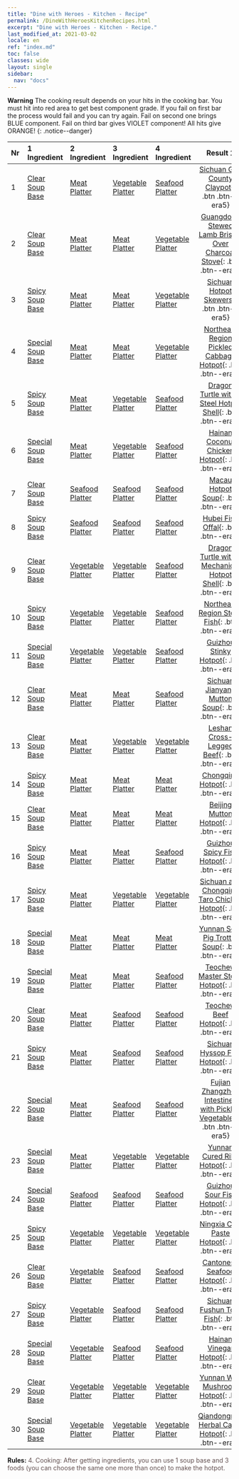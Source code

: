 ```yaml
---
title: "Dine with Heroes - Kitchen - Recipe"
permalink: /DineWithHeroesKitchenRecipes.html
excerpt: "Dine with Heroes - Kitchen - Recipe."
last_modified_at: 2021-03-02
locale: en
ref: "index.md"
toc: false
classes: wide
layout: single
sidebar:
  nav: "docs"
---
```


**Warning** The cooking result depends on your hits in the cooking bar. You must hit into red area to get best component grade. If you fail on first bar the process would fail and you can try again. Fail on second one brings BLUE component. Fail on third bar gives VIOLET component! All hits give ORANGE!
{: .notice--danger}

  | Nr | 1 Ingredient | 2 Ingredient | 3 Ingredient | 4 Ingredient | Result 1 | Result 2 | Result 3 |  
  |:---|:-------------|:-------------|:-------------|:-------------|:--------:|:--------:|:--------:| 
  | 1 | [Clear Soup Base](/Items/con_10/) | [Meat Platter](/Items/con_400/) | [Vegetable Platter](/Items/con_365/) | [Seafood Platter](/Items/con_376/) | [Sichuan Gao County Claypot](/Items/con_1381/){: .btn .btn--era5} | [Sichuan Gao County Claypot](/Items/con_1368/){: .btn .btn--era4} | [Sichuan Gao County Claypot](/Items/con_83/){: .btn .btn--era3} | 
  | 2 | [Clear Soup Base](/Items/con_10/) | [Meat Platter](/Items/con_400/) | [Meat Platter](/Items/con_400/) | [Vegetable Platter](/Items/con_365/) | [Guangdong Stewed Lamb Brisket Over Charcoal Stove](/Items/con_595/){: .btn .btn--era5} | [Guangdong Stewed Lamb Brisket Over Charcoal Stove](/Items/con_638/){: .btn .btn--era4} | [Guangdong Stewed Lamb Brisket Over Charcoal Stove](/Items/con_626/){: .btn .btn--era3} | 
  | 3 | [Spicy Soup Base](/Items/con_145/) | [Meat Platter](/Items/con_400/) | [Meat Platter](/Items/con_400/) | [Vegetable Platter](/Items/con_365/) | [Sichuan Hotpot Skewers](/Items/con_246/){: .btn .btn--era5} | [Sichuan Hotpot Skewers](/Items/con_232/){: .btn .btn--era4} | [Sichuan Hotpot Skewers](/Items/con_214/){: .btn .btn--era3} | 
  | 4 | [Special Soup Base](/Items/con_161/) | [Meat Platter](/Items/con_400/) | [Meat Platter](/Items/con_400/) | [Vegetable Platter](/Items/con_365/) | [Northeast Region Pickled Cabbage Hotpot](/Items/con_1097/){: .btn .btn--era5} | [Northeast Region Pickled Cabbage Hotpot](/Items/con_1234/){: .btn .btn--era4} | [Northeast Region Pickled Cabbage Hotpot](/Items/con_1217/){: .btn .btn--era3} | 
  | 5 | [Spicy Soup Base](/Items/con_145/) | [Meat Platter](/Items/con_400/) | [Vegetable Platter](/Items/con_365/) | [Seafood Platter](/Items/con_376/) | [Dragon Turtle with a Steel Hotpot Shell](/Items/con_958/){: .btn .btn--era5} | [Dragon Turtle with a Steel Hotpot Shell](/Items/con_947/){: .btn .btn--era4} | [Dragon Turtle with a Steel Hotpot Shell](/Items/con_933/){: .btn .btn--era3} | 
  | 6 | [Special Soup Base](/Items/con_161/) | [Meat Platter](/Items/con_400/) | [Vegetable Platter](/Items/con_365/) | [Seafood Platter](/Items/con_376/) | [Hainan Coconut Chicken Hotpot](/Items/con_509/){: .btn .btn--era5} | [Hainan Coconut Chicken Hotpot](/Items/con_496/){: .btn .btn--era4} | [Hainan Coconut Chicken Hotpot](/Items/con_530/){: .btn .btn--era3} | 
  | 7 | [Clear Soup Base](/Items/con_10/) | [Seafood Platter](/Items/con_376/) | [Seafood Platter](/Items/con_376/) | [Seafood Platter](/Items/con_376/) | [Macau Hotpot Soup](/Items/con_213/){: .btn .btn--era5} | [Macau Hotpot Soup](/Items/con_179/){: .btn .btn--era4} | [Macau Hotpot Soup](/Items/con_192/){: .btn .btn--era3} | 
  | 8 | [Spicy Soup Base](/Items/con_145/) | [Seafood Platter](/Items/con_376/) | [Seafood Platter](/Items/con_376/) | [Seafood Platter](/Items/con_376/) | [Hubei Fish Offal](/Items/con_796/){: .btn .btn--era5} | [Hubei Fish Offal](/Items/con_805/){: .btn .btn--era4} | [Hubei Fish Offal](/Items/con_1400/){: .btn .btn--era3} | 
  | 9 | [Clear Soup Base](/Items/con_10/) | [Vegetable Platter](/Items/con_365/) | [Vegetable Platter](/Items/con_365/) | [Seafood Platter](/Items/con_376/) | [Dragon Turtle with a Mechanical Hotpot Shell](/Items/con_542/){: .btn .btn--era5} | [Dragon Turtle with a Mechanical Hotpot Shell](/Items/con_554/){: .btn .btn--era4} | [Dragon Turtle with a Mechanical Hotpot Shell](/Items/con_620/){: .btn .btn--era3} | 
  | 10 | [Spicy Soup Base](/Items/con_145/) | [Vegetable Platter](/Items/con_365/) | [Vegetable Platter](/Items/con_365/) | [Seafood Platter](/Items/con_376/) | [Northeast Region Stove Fish](/Items/con_1152/){: .btn .btn--era5} | [Northeast Region Stove Fish](/Items/con_287/){: .btn .btn--era4} | [Northeast Region Stove Fish](/Items/con_300/){: .btn .btn--era3} | 
  | 11 | [Special Soup Base](/Items/con_161/) | [Vegetable Platter](/Items/con_365/) | [Vegetable Platter](/Items/con_365/) | [Seafood Platter](/Items/con_376/) | [Guizhou Stinky Hotpot](/Items/con_1092/){: .btn .btn--era5} | [Guizhou Stinky Hotpot](/Items/con_1083/){: .btn .btn--era4} | [Guizhou Stinky Hotpot](/Items/con_1116/){: .btn .btn--era3} | 
  | 12 | [Clear Soup Base](/Items/con_10/) | [Meat Platter](/Items/con_400/) | [Meat Platter](/Items/con_400/) | [Seafood Platter](/Items/con_376/) | [Sichuan Jianyang Mutton Soup](/Items/con_928/){: .btn .btn--era5} | [Sichuan Jianyang Mutton Soup](/Items/con_966/){: .btn .btn--era4} | [Sichuan Jianyang Mutton Soup](/Items/con_954/){: .btn .btn--era3} | 
  | 13 | [Clear Soup Base](/Items/con_10/) | [Meat Platter](/Items/con_400/) | [Vegetable Platter](/Items/con_365/) | [Vegetable Platter](/Items/con_365/) | [Leshan Cross-Legged Beef](/Items/con_1181/){: .btn .btn--era5} | [Leshan Cross-Legged Beef](/Items/con_1165/){: .btn .btn--era4} | [Leshan Cross-Legged Beef](/Items/con_1209/){: .btn .btn--era3} | 
  | 14 | [Spicy Soup Base](/Items/con_145/) | [Meat Platter](/Items/con_400/) | [Meat Platter](/Items/con_400/) | [Meat Platter](/Items/con_400/) | [Chongqing Hotpot](/Items/con_1330/){: .btn .btn--era5} | [Chongqing Hotpot](/Items/con_1317/){: .btn .btn--era4} | [Chongqing Hotpot](/Items/con_1303/){: .btn .btn--era3} | 
  | 15 | [Clear Soup Base](/Items/con_10/) | [Meat Platter](/Items/con_400/) | [Meat Platter](/Items/con_400/) | [Meat Platter](/Items/con_400/) | [Beijing Mutton Hotpot](/Items/con_259/){: .btn .btn--era5} | [Beijing Mutton Hotpot](/Items/con_465/){: .btn .btn--era4} | [Beijing Mutton Hotpot](/Items/con_455/){: .btn .btn--era3} | 
  | 16 | [Spicy Soup Base](/Items/con_145/) | [Meat Platter](/Items/con_400/) | [Meat Platter](/Items/con_400/) | [Seafood Platter](/Items/con_376/) | [Guizhou Spicy Fish Hotpot](/Items/con_643/){: .btn .btn--era5} | [Guizhou Spicy Fish Hotpot](/Items/con_633/){: .btn .btn--era4} | [Guizhou Spicy Fish Hotpot](/Items/con_619/){: .btn .btn--era3} | 
  | 17 | [Spicy Soup Base](/Items/con_145/) | [Meat Platter](/Items/con_400/) | [Vegetable Platter](/Items/con_365/) | [Vegetable Platter](/Items/con_365/) | [Sichuan and Chongqing Taro Chicken Hotpot](/Items/con_574/){: .btn .btn--era5} | [Sichuan and Chongqing Taro Chicken Hotpot](/Items/con_562/){: .btn .btn--era4} | [Sichuan and Chongqing Taro Chicken Hotpot](/Items/con_549/){: .btn .btn--era3} | 
  | 18 | [Special Soup Base](/Items/con_161/) | [Meat Platter](/Items/con_400/) | [Meat Platter](/Items/con_400/) | [Meat Platter](/Items/con_400/) | [Yunnan Sour Pig Trotter Soup](/Items/con_119/){: .btn .btn--era5} | [Yunnan Sour Pig Trotter Soup](/Items/con_158/){: .btn .btn--era4} | [Yunnan Sour Pig Trotter Soup](/Items/con_143/){: .btn .btn--era3} | 
  | 19 | [Special Soup Base](/Items/con_161/) | [Meat Platter](/Items/con_400/) | [Meat Platter](/Items/con_400/) | [Seafood Platter](/Items/con_376/) | [Teochew Master Stock Hotpot](/Items/con_737/){: .btn .btn--era5} | [Teochew Master Stock Hotpot](/Items/con_767/){: .btn .btn--era4} | [Teochew Master Stock Hotpot](/Items/con_756/){: .btn .btn--era3} | 
  | 20 | [Clear Soup Base](/Items/con_10/) | [Meat Platter](/Items/con_400/) | [Seafood Platter](/Items/con_376/) | [Seafood Platter](/Items/con_376/) | [Teochew Beef Hotpot](/Items/con_453/){: .btn .btn--era5} | [Teochew Beef Hotpot](/Items/con_491/){: .btn .btn--era4} | [Teochew Beef Hotpot](/Items/con_480/){: .btn .btn--era3} | 
  | 21 | [Spicy Soup Base](/Items/con_145/) | [Meat Platter](/Items/con_400/) | [Seafood Platter](/Items/con_376/) | [Seafood Platter](/Items/con_376/) | [Sichuan Hyssop Fish Hotpot](/Items/con_1302/){: .btn .btn--era5} | [Sichuan Hyssop Fish Hotpot](/Items/con_1289/){: .btn .btn--era4} | [Sichuan Hyssop Fish Hotpot](/Items/con_1487/){: .btn .btn--era3} | 
  | 22 | [Special Soup Base](/Items/con_161/) | [Meat Platter](/Items/con_400/) | [Seafood Platter](/Items/con_376/) | [Seafood Platter](/Items/con_376/) | [Fujian Zhangzhou Intestines with Pickled Vegetables](/Items/con_144/){: .btn .btn--era5} | [Fujian Zhangzhou Intestines with Pickled Vegetables](/Items/con_78/){: .btn .btn--era4} | [Fujian Zhangzhou Intestines with Pickled Vegetables](/Items/con_66/){: .btn .btn--era3} | 
  | 23 | [Special Soup Base](/Items/con_161/) | [Meat Platter](/Items/con_400/) | [Vegetable Platter](/Items/con_365/) | [Vegetable Platter](/Items/con_365/) | [Yunnan Cured Ribs Hotpot](/Items/con_890/){: .btn .btn--era5} | [Yunnan Cured Ribs Hotpot](/Items/con_875/){: .btn .btn--era4} | [Yunnan Cured Ribs Hotpot](/Items/con_817/){: .btn .btn--era3} | 
  | 24 | [Special Soup Base](/Items/con_161/) | [Seafood Platter](/Items/con_376/) | [Seafood Platter](/Items/con_376/) | [Seafood Platter](/Items/con_376/) | [Guizhou Sour Fish Hotpot](/Items/con_47/){: .btn .btn--era5} | [Guizhou Sour Fish Hotpot](/Items/con_21/){: .btn .btn--era4} | [Guizhou Sour Fish Hotpot](/Items/con_34/){: .btn .btn--era3} | 
  | 25 | [Spicy Soup Base](/Items/con_145/) | [Vegetable Platter](/Items/con_365/) | [Vegetable Platter](/Items/con_365/) | [Vegetable Platter](/Items/con_365/) | [Ningxia Chili Paste Hotpot](/Items/con_1410/){: .btn .btn--era5} | [Ningxia Chili Paste Hotpot](/Items/con_1416/){: .btn .btn--era4} | [Ningxia Chili Paste Hotpot](/Items/con_1428/){: .btn .btn--era3} | 
  | 26 | [Clear Soup Base](/Items/con_10/) | [Vegetable Platter](/Items/con_365/) | [Seafood Platter](/Items/con_376/) | [Seafood Platter](/Items/con_376/) | [Cantonese Seafood Hotpot](/Items/con_983/){: .btn .btn--era5} | [Cantonese Seafood Hotpot](/Items/con_948/){: .btn .btn--era4} | [Cantonese Seafood Hotpot](/Items/con_959/){: .btn .btn--era3} | 
  | 27 | [Spicy Soup Base](/Items/con_145/) | [Vegetable Platter](/Items/con_365/) | [Seafood Platter](/Items/con_376/) | [Seafood Platter](/Items/con_376/) | [Sichuan Fushun Tofu Fish](/Items/con_673/){: .btn .btn--era5} | [Sichuan Fushun Tofu Fish](/Items/con_684/){: .btn .btn--era4} | [Sichuan Fushun Tofu Fish](/Items/con_694/){: .btn .btn--era3} | 
  | 28 | [Special Soup Base](/Items/con_161/) | [Vegetable Platter](/Items/con_365/) | [Seafood Platter](/Items/con_376/) | [Seafood Platter](/Items/con_376/) | [Hainan Vinegar Hotpot](/Items/con_764/){: .btn .btn--era5} | [Hainan Vinegar Hotpot](/Items/con_872/){: .btn .btn--era4} | [Hainan Vinegar Hotpot](/Items/con_862/){: .btn .btn--era3} | 
  | 29 | [Clear Soup Base](/Items/con_10/) | [Vegetable Platter](/Items/con_365/) | [Vegetable Platter](/Items/con_365/) | [Vegetable Platter](/Items/con_365/) | [Yunnan Wild Mushroom Hotpot](/Items/con_249/){: .btn .btn--era5} | [Yunnan Wild Mushroom Hotpot](/Items/con_265/){: .btn .btn--era4} | [Yunnan Wild Mushroom Hotpot](/Items/con_217/){: .btn .btn--era3} | 
  | 30 | [Special Soup Base](/Items/con_161/) | [Vegetable Platter](/Items/con_365/) | [Vegetable Platter](/Items/con_365/) | [Vegetable Platter](/Items/con_365/) | [Qiandongnan Herbal Cattle Hotpot](/Items/con_37/){: .btn .btn--era5} | [Qiandongnan Herbal Cattle Hotpot](/Items/con_27/){: .btn .btn--era4} | [Qiandongnan Herbal Cattle Hotpot](/Items/con_141/){: .btn .btn--era3} | 


 **Rules:** <span style="color: #645252">4. Cooking: After getting ingredients, you can use 1 soup base and 3 foods (you can choose the same one more than once) to make the hotpot.</span><br/><span style="color: #ffffff;font-size:6px">　</span><br/>

